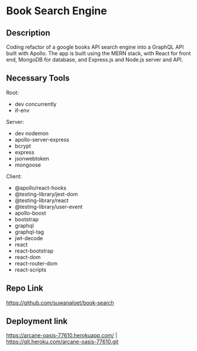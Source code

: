 # Book Search Engine 

## Description

Coding refactor of a google books API search engine into a GraphQL API built with Apollo. The app is built using the MERN stack, with React for front end, MongoDB for database, and Express.js and Node.js server and API. 

## Necessary Tools
Root:
* dev concurrently
* if-env

Server:
* dev nodemon
* apollo-server-express
* bcrypt
* express
* jsonwebtoken
* mongoose

Client:
* @apollo/react-hooks
* @testing-library/jest-dom
* @testing-library/react
* @testing-library/user-event
* apollo-boost
* bootstrap
* graphql
* graphql-tag
* jwt-decode
* react
* react-bootstrap
* react-dom
* react-router-dom
* react-scripts

## Repo Link
https://github.com/suwanaloet/book-search

## Deployment link
https://arcane-oasis-77610.herokuapp.com/ | https://git.heroku.com/arcane-oasis-77610.git